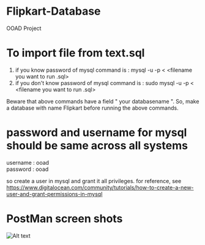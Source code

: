# Flipkart-Database
OOAD Project
# To import file from text.sql  
1. if you know password of mysql command is : mysql -u <username> -p <your databasename > < <filename you want to run .sql>
2. if you don't know password of mysql command is : sudo mysql -u <username> -p <your databasename > < <filename you want to run .sql>

Beware that above commands have a field " your databasename ". So, make a database with name Flipkart before running the above commands. 

# password and username for mysql should be same across all systems
username : ooad\
password : ooad

so create a user in mysql and grant it all privileges.
for reference, see https://www.digitalocean.com/community/tutorials/how-to-create-a-new-user-and-grant-permissions-in-mysql


# PostMan screen shots
![Alt text](https://github.com/JAGATDEEPJP/Flipkart-Database/PostmanScreenshots/register1.png?raw=true "POSTMAN Registration")

